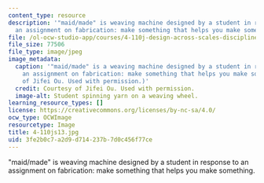 ```yaml
---
content_type: resource
description: '"maid/made" is weaving machine designed by a student in response to
  an assignment on fabrication: make something that helps you make something. '
file: /ol-ocw-studio-app/courses/4-110j-design-across-scales-disciplines-and-problem-contexts-spring-2013/3fe2b0c7a2d9d714237b7d0c456f77ce_4-110js13.jpg
file_size: 77506
file_type: image/jpeg
image_metadata:
  caption: '"maid/made" is a weaving machine designed by a student in response to
    an assignment on fabrication: make something that helps you make something. (Courtesy
    of Jifei Ou. Used with permission.)'
  credit: Courtesy of Jifei Ou. Used with permission.
  image-alt: Student spinning yarn on a weaving wheel.
learning_resource_types: []
license: https://creativecommons.org/licenses/by-nc-sa/4.0/
ocw_type: OCWImage
resourcetype: Image
title: 4-110js13.jpg
uid: 3fe2b0c7-a2d9-d714-237b-7d0c456f77ce
---
```

"maid/made" is weaving machine designed by a student in response to an assignment on fabrication: make something that helps you make something. 